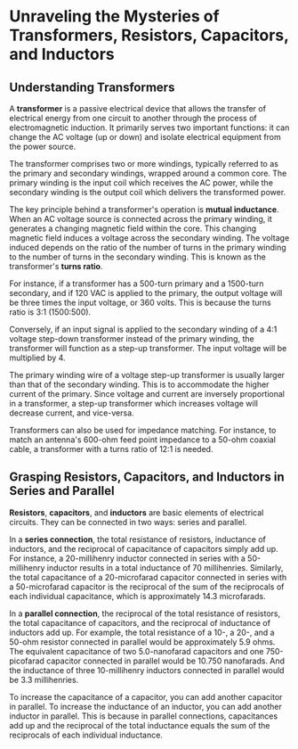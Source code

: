 # Unraveling the Mysteries of Transformers, Resistors, Capacitors, and Inductors

## Understanding Transformers

A **transformer** is a passive electrical device that allows the transfer of electrical energy from one circuit to another through the process of electromagnetic induction. It primarily serves two important functions: it can change the AC voltage (up or down) and isolate electrical equipment from the power source.

The transformer comprises two or more windings, typically referred to as the primary and secondary windings, wrapped around a common core. The primary winding is the input coil which receives the AC power, while the secondary winding is the output coil which delivers the transformed power. 

The key principle behind a transformer's operation is **mutual inductance**. When an AC voltage source is connected across the primary winding, it generates a changing magnetic field within the core. This changing magnetic field induces a voltage across the secondary winding. The voltage induced depends on the ratio of the number of turns in the primary winding to the number of turns in the secondary winding. This is known as the transformer's **turns ratio**.

For instance, if a transformer has a 500-turn primary and a 1500-turn secondary, and if 120 VAC is applied to the primary, the output voltage will be three times the input voltage, or 360 volts. This is because the turns ratio is 3:1 (1500:500). 

Conversely, if an input signal is applied to the secondary winding of a 4:1 voltage step-down transformer instead of the primary winding, the transformer will function as a step-up transformer. The input voltage will be multiplied by 4.

The primary winding wire of a voltage step-up transformer is usually larger than that of the secondary winding. This is to accommodate the higher current of the primary. Since voltage and current are inversely proportional in a transformer, a step-up transformer which increases voltage will decrease current, and vice-versa.

Transformers can also be used for impedance matching. For instance, to match an antenna's 600-ohm feed point impedance to a 50-ohm coaxial cable, a transformer with a turns ratio of 12:1 is needed.

## Grasping Resistors, Capacitors, and Inductors in Series and Parallel

**Resistors**, **capacitors**, and **inductors** are basic elements of electrical circuits. They can be connected in two ways: series and parallel.

In a **series connection**, the total resistance of resistors, inductance of inductors, and the reciprocal of capacitance of capacitors simply add up. For instance, a 20-millihenry inductor connected in series with a 50-millihenry inductor results in a total inductance of 70 millihenries. Similarly, the total capacitance of a 20-microfarad capacitor connected in series with a 50-microfarad capacitor is the reciprocal of the sum of the reciprocals of each individual capacitance, which is approximately 14.3 microfarads.

In a **parallel connection**, the reciprocal of the total resistance of resistors, the total capacitance of capacitors, and the reciprocal of inductance of inductors add up. For example, the total resistance of a 10-, a 20-, and a 50-ohm resistor connected in parallel would be approximately 5.9 ohms. The equivalent capacitance of two 5.0-nanofarad capacitors and one 750-picofarad capacitor connected in parallel would be 10.750 nanofarads. And the inductance of three 10-millihenry inductors connected in parallel would be 3.3 millihenries.

To increase the capacitance of a capacitor, you can add another capacitor in parallel. To increase the inductance of an inductor, you can add another inductor in parallel. This is because in parallel connections, capacitances add up and the reciprocal of the total inductance equals the sum of the reciprocals of each individual inductance.
